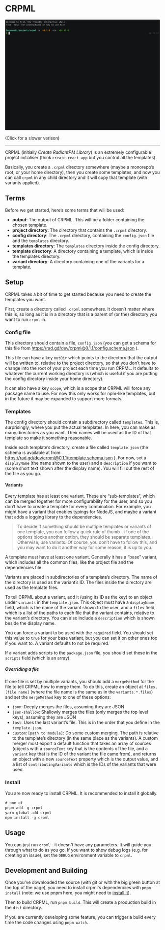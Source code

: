 # CRPML

[![Example Asciicast](example.gif)](https://asciinema.org/a/ayZ8qhkd8qLcDLbAktl7uoEZG)

(Click for a slower verison)

---

CRPML (initially *Create RadiantPM Library*) is an extremely configurable project initialiser (think `create-react-app`
but you control all the templates).

Basically, you create a `.crpml` directory somewhere (maybe a monorepo’s root, or your home directory), then you create
some templates, and now you can call `crpml` in any child directory and it will copy that template (with variants
applied).

## Terms

Before we get started, here’s some terms that will be used:

- **output**: The output of CRPML. This will be a folder containing the chosen template.
- **project directory**: The directory that contains the `.crpml` directory.
- **config directory**: The `.crpml` directory, containing the `config.json` file and the `templates` directory.
- **templates directory**: The `templates` directory inside the config directory.
- **template directory**: A directory containing a template, which is inside the templates directory.
- **variant directory**: A directory containing one of the variants for a template.

## Setup

CRPML takes a bit of time to get started because you need to create the templates you want.

First, create a directory called `.crpml` somewhere. It doesn’t matter where this is, so long as it is in a directory
that is a parent of (or the) directory you want to run `crpml` in.

### Config file

This directory should contain a file, `config.json` (you can get a schema for this file
from <!--BEGIN SCHEMA_URL"config"-->https://rad.gd/dev/crpml@0.1.1/config.schema.json <!--END-->).

This file can have a key `outDir` which points to the directory that the output will be written to, relative to the
project directory, so that you don’t have to change into the root of your project each time you run CRPML. It defaults
to whatever the current working directory is (which is useful if you are putting the config directory inside your home
directory).

It can also have a key `scope`, which is a scope that CRPML will force any package name to use. For now this only works
for npm-like templates, but in the future it may be expanded to support more formats.

### Templates

The config directory should contain a subdirectory called `templates`. This is, surprisingly, where you put the actual
templates. In here, you can make as many directories as you want. Their names will be used as the ID of that template so
make it something reasonable.

Inside each template’s directory, create a file called `template.json` (the schema is available at
from <!--BEGIN SCHEMA_URL"template"-->https://rad.gd/dev/crpml@0.1.1/template.schema.json <!--END-->). For now, set
a `displayName` (the name shown to the user) and a `description` if you want to (some short text shown after the display
name). You will fill out the rest of the file as you go.

#### Variants

Every template has at least one variant. These are “sub-templates”, which can be merged together for more
configurability for the user, and so you don’t have to create a template for every combination. For example, you might
have a variant that enables typings for NodeJS, and maybe a variant that adds a logging library to the dependencies.

> To decide if something should be multiple templates or variants of one template, you can follow a quick rule of
> thumb - if one of the options blocks another option, they should be separate templates. Otherwise, use variants. Of course, you don’t have to follow this, and you may want to do it another way for some reason, it is up to you.

A template must have at least one variant. Generally it has a “base” variant, which includes all the common files, like
the project file and the dependencies file.

Variants are placed in subdirectories of a template’s directory. The name of the directory is used as the variant’s ID.
The files inside the directory are used as the template files.

To tell CRPML about a variant, add it (using its ID as the key) to an object under `variants`  in the `template.json`.
This object must have a `displayName` field, which is the name of the variant shown to the user, and a `files` field,
which is a list of the paths to each file that the variant contains, relative to the variant’s directory. You can also
include a `description` which is shown beside the display name.

You can force a variant to be used with the `required` field. You should set this value to `true` for your base variant,
but you can set it on other ones too if you want to. A variant defaults to not be required.

If a variant adds scripts to the `package.json` file, you should set these in the `scripts` field (which is an array).

##### Overriding a file

If one file is set by multiple variants, you should add a `mergeMethod` for the file to tell CRPML how to merge them. To
do this, create an object at `files.[file name]` (where the file name is the same as in the `variants.*.files`) and set
the `mergeMethod` key to one of these options:

- `json`: Deeply merges the files, assuming they are JSON
- `json-shallow`: Shallowly merges the files (only merges the top level keys), assuming they are JSON
- `last`: Uses the last variant’s file. This is in the order that you define in the `template.json`.
- `custom:[path to module]`: Do some custom merging. The path is relative to the template’s directory (in the same place
  as the variants). A custom merger must export a default function that takes an array of sources (objects with
  a `sourceText` key that is the contents of the file, and a `variant` key that is the ID of the variant the file came
  from), and returns an object with a new `sourceText` property which is the output value, and a list
  of `contributingVariants` which is the IDs of the variants that were used.

### Install

You are now ready to install CRPML. It is recommended to install it globally.

```shell
# one of
pnpm add -g crpml
yarn global add crpml
npm install -g crpml
```

## Usage

You can just run `crpml` - it doesn't have any parameters. It will guide you through what to do as you go. If you want
to show debug logs (e.g. for creating an issue), set the `DEBUG` environment variable to `crpml`.

## Development and Building

Once you've downloaded the source (with git or with the big green button at the top of the page), you need to install
crpml's dependencies with `pnpm install` (note: we use pnpm here, you might need
to [install it](https://pnpm.io/installation)).

Then to build CRPML, run `pnpm build`. This will create a production build in the `dist` directory.

If you are currently developing some feature, you can trigger a build every time the code changes using `pnpm watch`.

